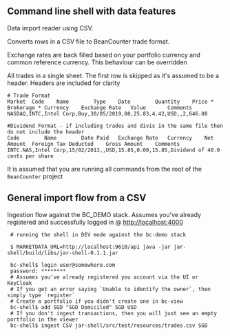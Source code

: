 ## Command line shell with data features

Data import reader using CSV.

Converts rows in a CSV file to BeanCounter trade format.  

Exchange rates are back filled based on your portfolio currency and common reference currency. This behaviour can be overridden

All trades in a single sheet.  The first row is skipped as it's assumed to be a header.  Headers are included for clarity

```csv
# Trade Format
Market	Code	Name	    Type	Date	    Quantity	Price *	Brokerage *	Currency	Exchange Rate	Value	    Comments
NASDAQ,INTC,Intel Corp,Buy,30/05/2019,80,25.83,4.42,USD,,2,646.08

#Dividend Format - if including trades and divis in the same file then do not include the header 
Code	    Name	    Date Paid	Exchange Rate	Currency	Net Amount	Foreign Tax Deducted	Gross Amount	Comments
INTC.NAS,Intel Corp,15/02/2013,,USD,15.85,0.00,15.85,Dividend of 40.0 cents per share
```
    
It is assumed that you are running all commands from the root of the `BeanCounter` project

## General import flow from a CSV
Ingestion flow against the BC_DEMO stack.  Assumes you've already registered and successfully logged in @ <http://localhost:4000>
```shell script
 # running the shell in DEV mode against the bc-demo stack

 $ MARKETDATA_URL=http://localhost:9610/api java -jar jar-shell/build/libs/jar-shell-0.1.1.jar

 bc-shell$ login user@somewhere.com
 password: ********
 # Assumes you've already registered you account via the UI or KeyCloak
 # If you get an error saying `Unable to identify the owner`, then simply type `register`
 # Create a portfolio if you didn't create one in bc-view
 bc-shell$ add SGD "SGD Domiciled" SGD USD
 # If you don't ingest transactions, then you will just see an empty portfolio in the viewer
 bc-shell$ ingest CSV jar-shell/src/test/resources/trades.csv SGD
```
